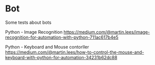 # Bot
Some tests about bots 

Python - Image Recognition https://medium.com/@martin.lees/image-recognition-for-automation-with-python-711ac617b4e5


Python - Keyboard and Mouse contorller https://medium.com/@martin.lees/how-to-control-the-mouse-and-keyboard-with-python-for-automation-34231b62dc88


